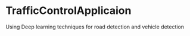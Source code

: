 # TrafficControlApplicaion
Using Deep learning techniques for road detection and vehicle detection


